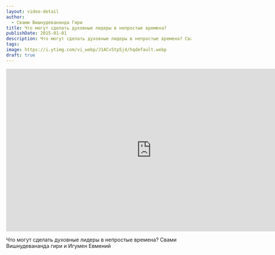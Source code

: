 ```yaml
---
layout: video-detail
author:
  - Свами Вишнудевананда Гири
title: Что могут сделать духовные лидеры в непростые времена?
publishDate: 2015-01-01
description: Что могут сделать духовные лидеры в непростые времена? Свами Вишнудевананда гири и @Игумен Евмений.
tags: 
image: https://i.ytimg.com/vi_webp/J1ACv5tp5j4/hqdefault.webp
draft: true
---
```


<iframe width="790" height="444" src="https://www.youtube.com/embed/J1ACv5tp5j4" frameborder="0" allowfullscreen=""></iframe> 

 Что могут сделать духовные лидеры в непростые времена? Свами Вишнудевананда гири и Игумен Евмений

  

 